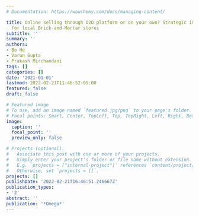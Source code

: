 ```yaml
---
# Documentation: https://wowchemy.com/docs/managing-content/

title: Online selling through O2O platform or on your own? Strategic implications
  for local Brick-and-Mortar stores
subtitle: ''
summary: ''
authors:
- Bo He
- Varun Gupta
- Prakash Mirchandani
tags: []
categories: []
date: '2021-01-01'
lastmod: 2022-02-21T11:46:52-05:00
featured: false
draft: false

# Featured image
# To use, add an image named `featured.jpg/png` to your page's folder.
# Focal points: Smart, Center, TopLeft, Top, TopRight, Left, Right, BottomLeft, Bottom, BottomRight.
image:
  caption: ''
  focal_point: ''
  preview_only: false

# Projects (optional).
#   Associate this post with one or more of your projects.
#   Simply enter your project's folder or file name without extension.
#   E.g. `projects = ["internal-project"]` references `content/project/deep-learning/index.md`.
#   Otherwise, set `projects = []`.
projects: []
publishDate: '2022-02-21T16:46:51.246667Z'
publication_types:
- '2'
abstract: ''
publication: '*Omega*'
---
```

